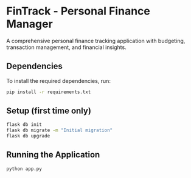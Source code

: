 # FinTrack - Personal Finance Manager


A comprehensive personal finance tracking application with budgeting, transaction management, and financial insights.

## Dependencies

To install the required dependencies, run:

```bash
pip install -r requirements.txt
```

## Setup (first time only)

```bash
flask db init
flask db migrate -m "Initial migration"
flask db upgrade
```
## Running the Application
```bash
python app.py
```
